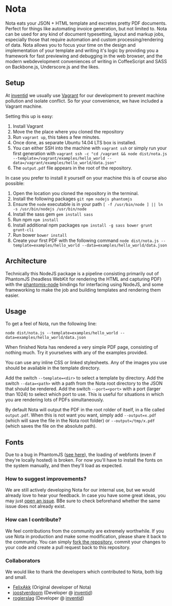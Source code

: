 # Nota

Nota eats your JSON + HTML template and excretes pretty PDF documents.
Perfect for things like automating invoice generation, but not limited to.
Nota can be used for any kind of document typesetting, layout and markup jobs, especially those that require automation and custom processing/rendering of data.
Nota allows you to focus your time on the design and implementation of your template and writing it's logic by providing you a framework for fast previewing and debugging in the web browser, and the modern webdevelopment conveniences of writing in CoffeeScript and SASS on Backbone.js, Underscore.js and the likes.

## Setup

At [inventid](https://www.inventid.nl) we usually use [Vagrant](http://www.vagrantup.com) for our development to prevent machine pollution and isolate conflict.
So for your convenience, we have included a Vagrant machine.

Setting this up is easy:

1. Install Vagrant
1. Move the the place where you cloned the repository
1. Run `vagrant up`, this takes a few minutes.
1. Once done, as separate Ubuntu 14.04 LTS box is installed.
1. You can either SSH into the machine with `vagrant ssh` or simply run your first generation with `vagrant ssh -c "cd /vagrant && node dist/nota.js --template=/vagrant/examples/hello_world --data=/vagrant/examples/hello_world/data.json"`
1. The `output.pdf` file appears in the root of the repository.

In case you prefer to install it yourself on your machine this is of course also possible:

1. Open the location you cloned the repository in the terminal.
1. Install the following packages `git npm nodejs phantomjs`
1. Ensure the `node` executable is in your path `[ -f /usr/bin/node ] || ln -s /usr/bin/nodejs /usr/bin/node`
1. Install the sass gem `gem install sass`
1. Run npm `npm install`
1. Install additional npm packages `npm install -g sass bower grunt grunt-cli`
1. Run bower `bower install`
1. Create your first PDF with the following command `node dist/nota.js --template=examples/hello_world --data=examples/hello_world/data.json`

## Architecture

Technically this NodeJS package is a pipeline consisting primarily out of PhantomJS (headless WebKit for rendering the HTML and capturing PDF) with the [phantomjs-node](https://github.com/sgentle/phantomjs-node) bindings for interfacing using NodeJS, and some frameworking to make the job and building templates and rendering them easier.

## Usage

To get a feel of Nota, run  the following line:
````
node dist/nota.js --template=examples/hello_world --data=examples/hello_world/data.json
````

When finished Nota has rendered a very simple PDF page, consisting of nothing much.
Try it yourselves with any of the examples provided.

You can use any inline CSS or linked stylesheets.
Any of the images you use should be available in the template directory.

Add the switch `--template=<dir>` to select a template by directory.
Add the switch `--data=<path>` with a path from the Nota root directory to the JSON that should be rendered.
Add the switch `--port=<port>` with a port (larger than 1024) to select which port to use. This is useful for situations in which you are rendering lots of PDFs simultaneously.

By default Nota will output the PDF in the root rolder of itself, in a file called `output.pdf`.
When this is not want you want, simply add `--output=x.pdf` (which will save the file in the Nota root folder) or `--output=/tmp/x.pdf` (which saves the file on the absolute path).

## Fonts

Due to a bug in PhantomJS ([see here](http://arunoda.me/blog/phantomjs-webfonts-build.html)), the loading of webfonts (even if they're locally hosted) is broken. For now you'll have to install the fonts on the system manually, and then they'll load as expected.

### How to suggest improvements?

We are still actively developing Nota for our internal use, but we would already love to hear your feedback.
In case you have some great ideas, you may just [open an issue](https://github.com/inventid/nota/issues/new).
BBe sure to check beforehand whether the same issue does not already exist.

### How can I contribute?

We feel contributions from the community are extremely worthwhile.
If you use Nota in production and make some modification, please share it back to the community.
You can simply [fork the repository](https://github.com/inventid/nota/fork), commit your changes to your code and create a pull request back to this repository.

### Collaborators

We would like to thank the developers which contributed to Nota, both big and small.

- [FelixAkk](https://github.com/FelixAkk) (Original developer of Nota)
- [joostverdoorn](https://github.com/joostverdoorn) (Developer @ [inventid](https://www.inventid.nl))
- [rogierslag](https://github.com/rogierslag) (Developer @ [inventid](https://www.inventid.nl))

